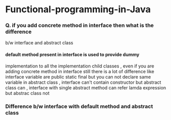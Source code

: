 # Functional-programming-in-Java

### Q. if you add concrete method in interface then what is the difference 
b/w interface and abstract class<br>
#### default method present in interface is used to provide dummy 
implementation to all the implementation child classes , even if you are 
adding concrete method in interface still there is a lot of difference 
like interface variable are public static final but you can not declare 
same variable in abstract class , interface can't contain constructor but 
abstract class can , interface with single abstract method can refer lamda 
expression but abstrac class not

### Difference b/w interface with default method and abstract class
